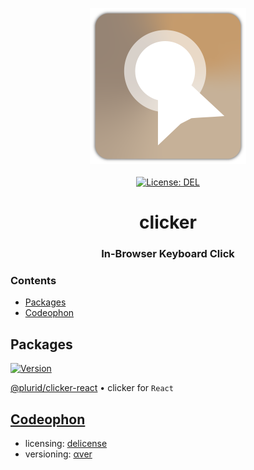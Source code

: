 <p align="center">
    <img src="https://raw.githubusercontent.com/plurid/clicker/master/about/identity/clicker-logo.png" height="250px">
    <br />
    <br />
    <a target="_blank" href="https://github.com/plurid/clicker/blob/master/LICENSE">
        <img src="https://img.shields.io/badge/license-DEL-blue.svg?colorB=1380C3&style=for-the-badge" alt="License: DEL">
    </a>
</p>



<h1 align="center">
    clicker
</h1>


<h3 align="center">
    In-Browser Keyboard Click
</h3>



### Contents

+ [Packages](#packages)
+ [Codeophon](#codeophon)



## Packages

<a target="_blank" href="https://www.npmjs.com/package/@plurid/clicker-react">
    <img src="https://img.shields.io/npm/v/@plurid/clicker-react.svg?logo=npm&colorB=1380C3&style=for-the-badge" alt="Version">
</a>

[@plurid/clicker-react][clicker-react] • clicker for `React`

[clicker-react]: https://github.com/plurid/plurid-state/tree/master/packages/clicker-react



## [Codeophon](https://github.com/ly3xqhl8g9/codeophon)

+ licensing: [delicense](https://github.com/ly3xqhl8g9/delicense)
+ versioning: [αver](https://github.com/ly3xqhl8g9/alpha-versioning)
